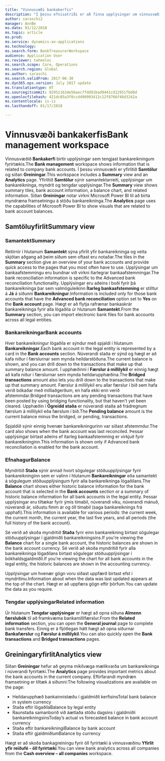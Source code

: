 ```yaml
---
title: "Vinnusvæði bankakerfis"
description: "Í þessu efnisatriði er að finna upplýsingar um vinnusvæði bankakerfis. Þetta vinnusvæði sýnir upplýsingar sem tengjast bankareikningum fyrirtækis og felur í sér samtöluyfirlit og greiningarsíðu. Samtöluyfirlitið sýnir samantektarreiti, upplýsingar um bankareikninga, myndrit og tengdar upplýsingar. Greiningarsíðan notar virkni Microsoft Power BI til að birta myndræna framsetningu á stöðu bankareikninga."
author: saraschi2
manager: AnnBe
ms.date: 01/12/2018
ms.topic: article
ms.prod: 
ms.service: dynamics-ax-applications
ms.technology: 
ms.search.form: BankTreasurerWorkspace
audience: Application User
ms.reviewer: twheeloc
ms.search.scope: Core, Operations
ms.search.region: Global
ms.author: saraschi
ms.search.validFrom: 2017-06-30
ms.dyn365.ops.version: July 2017 update
ms.translationtype: HT
ms.sourcegitcommit: 029511634e56aec7fdd91bad9441cd12951fbd8d
ms.openlocfilehash: 421dc85a3f8ccd490993412c12f8766f46d3242a
ms.contentlocale: is-is
ms.lasthandoff: 01/17/2018

---
```

# <a name="bank-management-workspace"></a><span data-ttu-id="a1492-106">Vinnusvæði bankakerfis</span><span class="sxs-lookup"><span data-stu-id="a1492-106">Bank management workspace</span></span>

<span data-ttu-id="a1492-107">Vinnusvæðið **Bankakerfi** birtir upplýsingar sem tengjast bankareikningum fyrirtækis.</span><span class="sxs-lookup"><span data-stu-id="a1492-107">The **Bank management** workspace shows information that is related to company bank accounts.</span></span> <span data-ttu-id="a1492-108">Í þessu vinnusvæði er yfirlitið **Samtölur** og síðan **Greiningar**.</span><span class="sxs-lookup"><span data-stu-id="a1492-108">This workspace includes a **Summary** view and an **Analytics** page.</span></span> <span data-ttu-id="a1492-109">Yfirlitið **Samtölur** sýnir samantektarreiti, upplýsingar um bankareikninga, myndrit og tengdar upplýsingar.</span><span class="sxs-lookup"><span data-stu-id="a1492-109">The **Summary** view shows summary tiles, bank account information, a balance chart, and related information.</span></span> <span data-ttu-id="a1492-110">Síðan **Greiningar** notar virkni Microsoft Power BI til að birta myndræna framsetningu á stöðu bankareikninga.</span><span class="sxs-lookup"><span data-stu-id="a1492-110">The **Analytics** page uses the capabilities of Microsoft Power BI to show visuals that are related to bank account balances.</span></span>

## <a name="summary-view"></a><span data-ttu-id="a1492-111">Samtöluyfirlit</span><span class="sxs-lookup"><span data-stu-id="a1492-111">Summary view</span></span>

### <a name="summary"></a><span data-ttu-id="a1492-112">Samantekt</span><span class="sxs-lookup"><span data-stu-id="a1492-112">Summary</span></span>

<span data-ttu-id="a1492-113">Reitirnir í hlutanum **Samantekt** sýna yfirlit yfir bankareikninga og veita skjótan aðgang að þeim síðum sem oftast eru notaðar.</span><span class="sxs-lookup"><span data-stu-id="a1492-113">The tiles in the **Summary** section give an overview of your bank accounts and provide quick access to the pages that you most often have to use.</span></span> <span data-ttu-id="a1492-114">Upplýsingar um bankaafstemmingu eru bundnar við virkni ítarlegrar bankaafstemmingar.</span><span class="sxs-lookup"><span data-stu-id="a1492-114">The bank reconciliation information is specific to the Advanced bank reconciliation functionality.</span></span> <span data-ttu-id="a1492-115">Upplýsingar eru aðeins í boði fyrir þá bankareikninga þar sem valmöguleikinn **Ítarleg bankaafstemming** er stilltur á **Já** á síðunni **Bankareikningur**.</span><span class="sxs-lookup"><span data-stu-id="a1492-115">Information is included only for those bank accounts that have the **Advanced bank reconciliation** option set to **Yes** on the **Bank account** page.</span></span> <span data-ttu-id="a1492-116">Hægt er að flytja rafrænar bankaskrár bankareikninga fyrir alla lögaðila úr hlutanum **Samantekt**.</span><span class="sxs-lookup"><span data-stu-id="a1492-116">From the **Summary** section, you can import electronic bank files for bank accounts across all legal entities.</span></span>

### <a name="bank-accounts"></a><span data-ttu-id="a1492-117">Bankareikningar</span><span class="sxs-lookup"><span data-stu-id="a1492-117">Bank accounts</span></span>

<span data-ttu-id="a1492-118">Hver bankareikningur lögaðila er sýndur með spjaldi í hlutanum **Bankareikningar**.</span><span class="sxs-lookup"><span data-stu-id="a1492-118">Each bank account in the legal entity is represented by a card in the **Bank accounts** section.</span></span> <span data-ttu-id="a1492-119">Núverandi staða er sýnd og hægt er að kafa niður í færslurnar sem mynda heildarstöðuna.</span><span class="sxs-lookup"><span data-stu-id="a1492-119">The current balance is shown, and you can drill down to the transactions that make up that summary balance amount.</span></span> <span data-ttu-id="a1492-120">Í upphæðinni í **Færslur á millilykil** er einnig hægt að kafa niður í færslurnar sem mynda heildarupphæðina.</span><span class="sxs-lookup"><span data-stu-id="a1492-120">The **Bridged transactions** amount also lets you drill down to the transactions that make up that summary amount.</span></span> <span data-ttu-id="a1492-121">Færslur á millilykil eru allar færslur í bið sem hafa verið bókaðar með milliaðgerðum, en hafa ekki enn verið afstemmdar.</span><span class="sxs-lookup"><span data-stu-id="a1492-121">Bridged transactions are any pending transactions that have been posted by using bridging functionality, but that haven't yet been cleared.</span></span> <span data-ttu-id="a1492-122">Upphæðin í **Ógreidd staða** er núverandi staða að frádregnum færslum á millilykil eða færslum í bið.</span><span class="sxs-lookup"><span data-stu-id="a1492-122">The **Pending balance** amount is the current balance minus the bridged, or pending, transactions.</span></span>

<span data-ttu-id="a1492-123">Spjaldið sýnir einnig hvenær bankareikningurinn var síðast afstemmdur.</span><span class="sxs-lookup"><span data-stu-id="a1492-123">The card also shows when the bank account was last reconciled.</span></span> <span data-ttu-id="a1492-124">Þessar upplýsingar birtast aðeins ef ítarleg bankaafstemming er virkjuð fyrir bankareikninginn.</span><span class="sxs-lookup"><span data-stu-id="a1492-124">This information is shown only if Advanced bank reconciliation is enabled for the bank account.</span></span>

### <a name="balance"></a><span data-ttu-id="a1492-125">Efnahagur</span><span class="sxs-lookup"><span data-stu-id="a1492-125">Balance</span></span>

<span data-ttu-id="a1492-126">Myndritið **Staða** sýnir annað hvort sögulegar stöðuupplýsingar fyrir bankareikninginn sem er valinn í hlutanum **Bankareikningar** eða samantekt á sögulegum stöðuupplýsingum fyrir alla bankareikninga lögaðilans.</span><span class="sxs-lookup"><span data-stu-id="a1492-126">The **Balance** chart shows either historic balance information for the bank account that is selected in the **Bank accounts** section or a summary of historic balance information for all bank accounts in the legal entity.</span></span> <span data-ttu-id="a1492-127">Þessar upplýsingar eru tiltækar fyrir ýmis tímabil, núverandi viku, núverandi mánuð, núverandi ár, síðustu fimm ár og öll tímabil (saga bankareiknings frá upphafi).</span><span class="sxs-lookup"><span data-stu-id="a1492-127">This information is available for various periods: the current week, the current month, the current year, the last five years, and all periods (the full history of the bank account).</span></span> 

<span data-ttu-id="a1492-128">Sé verið að skoða myndritið **Staða** fyrir einn bankareikning birtast sögulegar stöðuupplýsingar í gjaldmiðli bankareikningsins.</span><span class="sxs-lookup"><span data-stu-id="a1492-128">If you're viewing the **Balance** chart for a single bank account, the historic balances are shown in the bank account currency.</span></span> <span data-ttu-id="a1492-129">Sé verið að skoða myndritið fyrir alla bankareikninga lögaðilans birtast sögulegar stöðuupplýsingar í bókhaldsgjaldmiðli.</span><span class="sxs-lookup"><span data-stu-id="a1492-129">If you're viewing the chart for all bank accounts in the legal entity, the historic balances are shown in the accounting currency.</span></span>

<span data-ttu-id="a1492-130">Upplýsingar um hvenær gögn voru síðast uppfærð birtast efst í myndritinu.</span><span class="sxs-lookup"><span data-stu-id="a1492-130">Information about when the data was last updated appears at the top of the chart.</span></span> <span data-ttu-id="a1492-131">Hægt er að uppfæra gögn eftir þörfum.</span><span class="sxs-lookup"><span data-stu-id="a1492-131">You can update the data as you require.</span></span>

### <a name="related-information"></a><span data-ttu-id="a1492-132">Tengdar upplýsingar</span><span class="sxs-lookup"><span data-stu-id="a1492-132">Related information</span></span>

<span data-ttu-id="a1492-133">Úr hlutanum **Tengdar upplýsingar** er hægt að opna síðuna **Almenn færslubók** til að framkvæma bankamillifærslur.</span><span class="sxs-lookup"><span data-stu-id="a1492-133">From the **Related information** section, you can open the **General journal** page to complete bank transfers.</span></span> <span data-ttu-id="a1492-134">Einnig er á fljótlegan hátt hægt að opna síðurnar **Bankafærslur** og **Færslur á millilykil**.</span><span class="sxs-lookup"><span data-stu-id="a1492-134">You can also quickly open the **Bank transactions** and **Bridged transactions** pages.</span></span>

## <a name="analytics-view"></a><span data-ttu-id="a1492-135">Greiningaryfirlit</span><span class="sxs-lookup"><span data-stu-id="a1492-135">Analytics view</span></span>

<span data-ttu-id="a1492-136">Síðan **Greiningar** hefur að geyma mikilvæga mælikvarða um bankareikninga í núverandi fyrirtæki.</span><span class="sxs-lookup"><span data-stu-id="a1492-136">The **Analytics** page provides important metrics about the bank accounts in the current company.</span></span> <span data-ttu-id="a1492-137">Eftirfarandi myndræn framsetning er tiltæk á síðunni:</span><span class="sxs-lookup"><span data-stu-id="a1492-137">The following visualizations are available on the page:</span></span>

-   <span data-ttu-id="a1492-138">Heildarupphæð bankainnistæðu í gjaldmiðli kerfisins</span><span class="sxs-lookup"><span data-stu-id="a1492-138">Total bank balance in system currency</span></span>
-   <span data-ttu-id="a1492-139">Staða eftir lögaðila</span><span class="sxs-lookup"><span data-stu-id="a1492-139">Balance by legal entity</span></span>
-   <span data-ttu-id="a1492-140">Raunstaða samanborið við áætlaða stöðu dagsins í gjaldmiðli bankareikningsins</span><span class="sxs-lookup"><span data-stu-id="a1492-140">Today’s actual vs forecasted balance in bank account currency</span></span>
-   <span data-ttu-id="a1492-141">Staða eftir bankareikningi</span><span class="sxs-lookup"><span data-stu-id="a1492-141">Balance by bank account</span></span>
-   <span data-ttu-id="a1492-142">Staða eftir gjaldmiðlum</span><span class="sxs-lookup"><span data-stu-id="a1492-142">Balance by currency</span></span>

<span data-ttu-id="a1492-143">Hægt er að skoða bankagreiningu fyrir öll fyrirtæki á vinnusvæðinu **Yfirlit yfir reiðufé - öll fyrirtæki**.</span><span class="sxs-lookup"><span data-stu-id="a1492-143">You can view bank analytics across all companies from the **Cash overview – all companies** workspace.</span></span>

